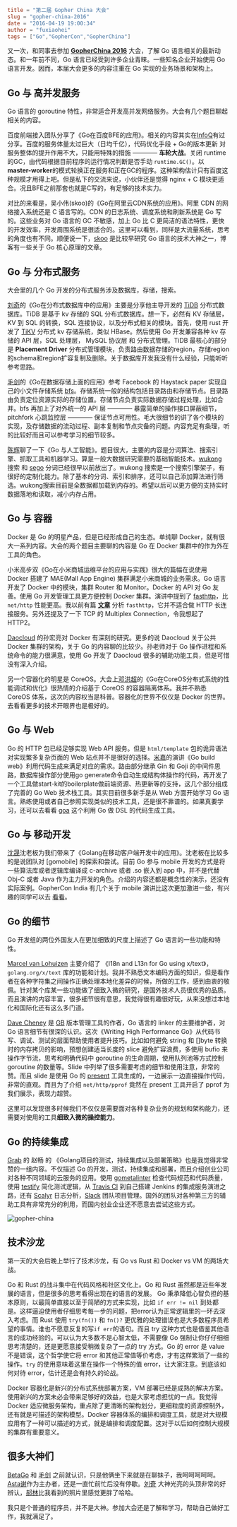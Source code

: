 ```toml
title = "第二届 Gopher China 大会"
slug = "gopher-china-2016"
date = "2016-04-19 19:00:34"
author = "fuxiaohei"
tags = ["Go","GopherCon","GopherChina"]
```

又一次，和同事去参加 [**GopherChina 2016**](http://gopherchina.org) 大会，了解 Go 语言相关的最新动态。和一年前不同，Go 语言已经受到许多企业青睐。一些知名企业开始使用 Go 语言开发。因而，本届大会更多的内容注重在 Go 实现的业务场景和架构上。

## Go 与 高并发服务

Go 语言的 goroutine 特性，非常适合开发高并发网络服务。大会有几个题目聊起相关的内容。

百度前端接入团队分享了《Go在百度BFE的应用》。相关的内容其实在[InfoQ](http://www.infoq.com/cn/presentations/the-application-of-golang-in-baidu-frontend)有过分享。百度的服务体量太过巨大（日均千亿），代码优化手段 + Go的版本更新 对服务整体的提升作用不大，只能用特殊的措施 ———— **车轮大战**。关闭 runtime 的GC，由代码根据目前程序的运行情况判断是否手动 `runtime.GC()`。以 **master-worker**的模式轮换正在服务和正在GC的程序。这种架构估计只有百度这种规模才用得上吧。但是私下的交流来说，小伙伴还是觉得 nginx + C 模块更适合。况且BFE之前那套也就是C写的，有足够的技术实力。

对比的来看是，吴小伟(skoo)的《Go在阿里云CDN系统的应用》。阿里 CDN 的网络接入系统还是 C 语言写的。CDN 的日志系统、调度系统和刷新系统是 Go 写的。这些业务对 Go 语言的 GC 不敏感，加上 Go 比 C 更简洁的语法特性，更快的开发效率，开发周围系统是很适合的。这里可以看到，同样是大流量系统，思考的角度也有不同。顺便说一下，[skoo](http://skoo.me/) 是比较早研究 Go 语言的技术大神之一，博客有一些关于 Go 核心原理的文章。

<!--more-->

## Go 与 分布式服务

大会里的几个 Go 开发的分布式服务涉及数据库，存储，搜索。

[刘奇](https://github.com/ngaut)的《Go在分布式数据库中的应用》主要是分享他主导开发的 [TiDB](https://github.com/pingcap/tidb) 分布式数据库。TiDB 是基于 kv 存储的 SQL 分布式数据库。想一下，必然有 KV 存储层，KV 到 SQL 的转换，SQL 连接协议，以及分布式相关的模块。首先，使用 rust 开发了 [TiKV](https://github.com/pingcap/tikv) 分布式 kv 存储系统，类似 HBase。然后使用 Go 开发兼容各种 kv 存储的 API 层，SQL 处理层， MySQL 协议层 和 分布式管理。TiDB 最核心的部分是 **Placement Driver** 分布式管理模块，负责路由数据存储的region，存储region的schema和region扩容复制及删除。关于数据库开发我没有什么经验，只能听听参考思路。

[毛剑](https://github.com/Terry-Mao)的《Go在数据存储上面的应用》参考 Facebook 的 Haystack paper 实现自己的小文件存储系统 [bfs](https://github.com/Terry-Mao/bfs)。存储系统一般的结构包括目录路由和存储节点。目录路由负责定位资源实际的存储位置。存储节点负责实际数据存储过程处理，比如合并。bfs 再加上了对外统一的 API 层 ———— 暴露简单的操作接口屏蔽细节，  pitchfork 心跳监控层 ———— 保证节点可用性。毛大很细节的讲了各个模块的实现，及存储数据的流动过程、副本复制和节点灾备的问题。内容充足有条理，听的比较好而且可以参考学习的细节较多。

[陈辉](https://github.com/huichen)聊了一下《Go 与人工智能》。题目很大，主要的内容是分词算法、搜索引擎、抓取工具和机器学习。算是一般大数据研究需要的基础智能技术。[wukong](https://github.com/huichen/wukong) 搜索 和 [sego](https://github.com/huichen/sego) 分词已经很早以前放出了。wukong 搜索是一个搜索引擎架子，有很好的定制化能力。除了基本的分词、索引和排序，还可以自己添加算法进行筛选。wukong搜索目前是全数据都加载到内存的。希望以后可以更方便的支持实时数据落地和读取，减小内存占用。

## Go 与 容器

Docker 是 Go 的明星产品，但是已经形成自己的生态。单纯聊 Docker，就有很大一系列内容。大会的两个题目主要聊的内容是 Go 在 Docker 集群中的作为外在工具的角色。

小米高步双《Go在小米商城运维平台的应用与实践》很大的篇幅在说使用 Docker 搭建了 MAE(Mall App Engine) 集群满足小米商城的业务需求。Go 语言开发了 Docker 中的模块，集群 Router 和 Monitor。Docker 的 API 对 Go 友善。使用 Go 开发管理工具更方便控制 Docker 集群。演讲中提到了 [fasthttp](https://github.com/valyala/fasthttp)，比 `net/http` 性能更高。我以前有篇 [**文章**](http://fuxiaohei.me/2015/11/25/deep-in-fasthttp-package.html) 分析 `fasthttp`，它并不适合做 HTTP 长连接服务。另外还提及了一下 TCP 的 Multiplex Connection，令我想起了 HTTP2。

[Daocloud](http://www.daocloud.io/) 的孙宏亮对 Docker 有深刻的研究。更多的说 Daocloud 关于公共 Docker 集群的架构，关于 Go 的内容聊的比较少。孙老师对于 Go 操作进程和系统命令的能力很满意，使用 Go 开发了 Daocloud 很多的辅助功能工具，但是可惜没有深入介绍。

另一个容器化的明星是 CoreOS。大会上[邓洪超](https://github.com/hongchaodeng)的《Go在CoreOS分布式系统的性能调试和优化》很热情的介绍基于 CoreOS 的容器隔离体系。我并不熟悉 CoreOS 体系，这次的内容权当是科普。容器化的世界不仅仅是 Docker 的世界。去看看更多的技术开眼界也是极好的。

## Go 与 Web

Go 的 HTTP 包已经足够实现 Web API 服务。但是 `html/template` 包的诡异语法对实现繁多复杂页面的 Web 站点并不是很好的选择。[米嘉](https://github.com/mijia)的演讲《Go build web》利用代码生成来满足对应的需求。路由部分继承 Gin 和 Goji 的中间件思路，数据库操作部分使用go generate命令自动生成结构体操作的代码，再开发了一个工具做start-kit的boilerplate做前端资源、热更新等的支持，这几个部分组成了完善的 Go Web 技术栈工具。其实目前很多新手是从 Web 方面开始学习 Go 语言。熟练使用或者自己参照实现类似的技术工具，还是很不靠谱的。如果真要学习，还可以去看看 [goa](http://goa.design/) 这个利用 Go 做 DSL 的代码生成工具。

## Go 与 移动开发

[沈晟](https://github.com/tomasen)沈老板为我们带来了《Golang在移动客户端开发中的应用》。沈老板在比较多的是说团队对 [gomobile] 的探索和尝试。目前 Go 参与 mobile 开发的方式是将一些算法库或者逻辑库编译成 c-archive 或者 .so 嵌入到 app 中，并不是代替 Obj-C 或者 Java 作为主力开发的角色。介绍的内容还都是概念性的演示，还没有实际案例。GopherCon India 有几个关于 mobile 演讲比这次更加激进一些，有兴趣的同学可以去 [看看](https://www.youtube.com/watch?v=4Dr8FXs9aJM&list=PLxFC1MYuNgJT_ynbXGuYAZbSnUnq-6VQA)。


## Go 的细节

Go 开发组的两位外国友人在更加细致的尺度上描述了 Go 语言的一些功能和特性。

[Marcel van Lohuizen](https://github.com/mpvl) 主要介绍了 《I18n and L13n for Go using x/text》，`golang.org/x/text` 库的功能和计划。我并不熟悉文本编码方面的知识，但是看作者在各种字符集之间操作正确处理本地化差异的时候，所做的工作，感到由衷的敬佩。针对某个库某一些功能做了细致入微的研究，是国外技术人员很优秀的品质。而且演讲的内容丰富，很多细节很有意思，我觉得很有趣很好玩，从来没想过本地化和国际化还有这么多门道。

[Dave Cheney](http://dave.cheney.net/) 是 [GB](http://dave.cheney.net/) 版本管理工具的作者，Go 语言的 linker 的主要维护者，对 Go 语言细节有很深的认识。这次《Writing High Performance Go》从代码书写、调试、测试的层面帮助使用者提升技巧。比如如何避免 string 和 []byte 转换时的内存拷贝的影响，预想创建适当长度的 slice 避免扩容浪费，多使用 bufio 来操作字节流，思考和明确代码中 goroutine 的生命周期，使用队列池等方式控制 goroutine 的数量等。Slide 中列举了很多需要考虑的细节和使用注意，非常的赞。而且 slide 是使用 Go 的 [present](https://godoc.org/golang.org/x/tools/cmd/present) 工具生成的，一边展示一边直接操作代码，非常的直观。而且为了介绍 `net/http/pprof` 竟然在 present 工具开启了 pprof 为我们展示，表现力超赞。

这里可以发现很多时候我们不仅仅是需要面对各种复杂业务的规划和架构能力，还需要对使用的工具**细致入微的操控能力**。

## Go 的持续集成

[Grab](http://www.grab.com/sg/) 的 赵畅 的 《Golang项目的测试，持续集成以及部署策略》也是我觉得非常赞的一组内容。不仅描述 Go 的开发，测试，持续集成和部署，而且介绍创业公司对各种不同领域的云服务的应用。使用 [gometalinter](https://github.com/alecthomas/gometalinter) 检查代码规范和代码质量，使用 [testify](https://github.com/stretchr/testify) 简化测试逻辑，从 [Travis CI](https://travis-ci.org/) 到自己搭建 Jenkins 的集成服务演进之路，还有 [Scalyr](https://www.scalyr.com/) 日志分析，[Slack](https://slack.com/) 团队项目管理。国外的团队对各种第三方的辅助工具有非常充分的利用，而国内创业企业还不愿意去尝试这些方式。

![gopher-china](/media/2016/gopher-china.jpg)

## 技术沙龙

第一天的大会后晚上举行了技术沙龙，有 Go vs Rust 和 Docker vs VM 的两场大战。

Go 和 Rust 的战斗集中在代码风格和社区文化上。Go 和 Rust 虽然都是近些年发展的语言，但是很多的思考看得出现在的语言的发展。 Go 秉承降低心智负担的基本原则，以最简单直接以至于简陋的方式来实现，比如 `if err != nil` 到处都是。这样逼迫使用者仔细思考每一步的问题，把error认为正常逻辑里的一环去深入考虑。而 Rust 使用 `try(fn())` 和 `fn()?` 更优雅的处理错误也是大多数程序员希望的事情。谁也不愿意反复的写`if err`的语句。而且 try 这种方式也是借鉴其他语言的成功经验的。可以认为大多数不是心智太低，不需要像 Go 强制让你仔仔细细思考清楚的，还是更愿意接受稍微复杂了一点的 try 方式。Go 的 error 是 value 不是错误，这个哲学使它将 error 和其他正常值等价考虑，才有这样繁琐了一些的操作。`try` 的使用意味着这里在操作一个特殊的值 error，让大家注意。到底该如何对待 error，估计还是会有持久的论战。

Docker 容器化是新兴的分布式系统部署方案，VM 部署已经是成熟的解决方案。使用新兴的方案未必会带来足够好的效益，也是大家考虑担忧的一点。我觉得 Docker 适应微服务架构，重点除了更清晰的架构划分，更细粒度的资源控制外，还有就是可描述的架构模型。Docker 容器体系的编排和调度工具，就是对大规模应用有了一种可以描述的方式，就是编排和调度配置。这对于以后如何控制大规模的集群有重要意义。

## 很多大神们

[BetaGo](https://github.com/blackbeans) 和 [毛剑](https://github.com/Terry-Mao) 之前就认识，只是他俩坐下来就是在聊妹子，我呵呵呵呵呵。[Asta谢](http://weibo.com/533452688)作为主办者，还是一直忙前忙后没有停歇。[刘奇](https://github.com/ngaut) 大神光亮的头顶非常的好辨认，[郝林](https://github.com/hyper-carrot)比我看到的照片里感觉更胖了哈哈。

我只是个普通的程序员，并不是大神。参加大会还是了解和学习，帮助自己做好工作，我就满足了。

